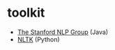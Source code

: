 # toolkit

* [The Stanford NLP Group](https://nlp.stanford.edu/software/) (Java)
* [NLTK](https://www.nltk.org/index.html) (Python)
